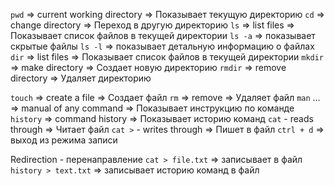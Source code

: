 `pwd`  => current working directory  => Показывает текущую директорию
`cd`   => change directory        => Переход в другую директорию
`ls`   => list files              => Показывает список файлов в текущей директории
    `ls -a`  => показывает скрытые файлы
    `ls -l`  => показывает детальную информацию о файлах
`dir`  => list files              => Показывает список файлов в текущей директории
`mkdir` => make directory         => Создает новую директорию
`rmdir` => remove directory        => Удаляет директорию


`touch` => create a file           => Создает файл
`rm`    => remove                  => Удаляет файл
`man` … => manual of any command   => Показывает инструкцию по команде
`history` => command history       => Показывает историю команд
`cat` - reads through              => Читает файл
`cat >` - writes through           => Пишет в файл
    `ctrl + d`  => выход из режима записи


Redirection - перенаправление
`cat > file.txt`  => записывает в файл
`history > text.txt` => записывает историю команд в файл
